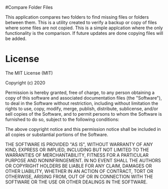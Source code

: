 #Compare Folder Files

This application compares two folders to find missing files or folders between them. This is a utility created to verify a backup or copy of files where some files are not copied. This is a simple applcation where the only functionality is the comparison. If future updates are done copying files will be added. 

# License 

The MIT License (MIT)

Copyright (c) 2020

Permission is hereby granted, free of charge, to any person obtaining a copy of this software and associated documentation files (the "Software"), to deal in the Software without restriction, including without limitation the rights to use, copy, modify, merge, publish, distribute, sublicense, and/or sell copies of the Software, and to permit persons to whom the Software is furnished to do so, subject to the following conditions:

The above copyright notice and this permission notice shall be included in all copies or substantial portions of the Software.

THE SOFTWARE IS PROVIDED "AS IS", WITHOUT WARRANTY OF ANY KIND, EXPRESS OR IMPLIED, INCLUDING BUT NOT LIMITED TO THE WARRANTIES OF MERCHANTABILITY, FITNESS FOR A PARTICULAR PURPOSE AND NONINFRINGEMENT. IN NO EVENT SHALL THE AUTHORS OR COPYRIGHT HOLDERS BE LIABLE FOR ANY CLAIM, DAMAGES OR OTHER LIABILITY, WHETHER IN AN ACTION OF CONTRACT, TORT OR OTHERWISE, ARISING FROM, OUT OF OR IN CONNECTION WITH THE SOFTWARE OR THE USE OR OTHER DEALINGS IN THE SOFTWARE.